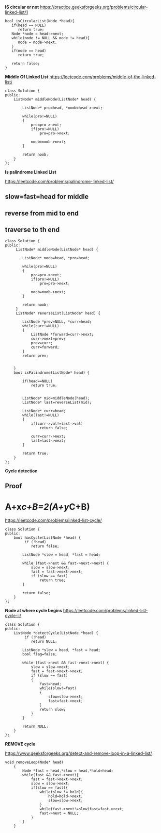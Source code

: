 **IS circular or not**
https://practice.geeksforgeeks.org/problems/circular-linked-list/1
```
bool isCircularList(Node *head){
   if(head == NULL)
      return true;
   Node *node = head->next;
   while(node != NULL && node != head){
      node = node->next;
   }
   if(node == head)
      return true;
      
   return false;
}
```

**Middle Of Linked List**
https://leetcode.com/problems/middle-of-the-linked-list/
```
class Solution {
public:
    ListNode* middleNode(ListNode* head) {
        
        ListNode* pro=head, *noob=head->next;
        
        while(pro!=NULL)
        {
            pro=pro->next;
            if(pro!=NULL)
                pro=pro->next;
            
            noob=noob->next;
        }
        
        return noob;
    }
};
```

**Is palindrome Linked List**

https://leetcode.com/problems/palindrome-linked-list/

## slow=fast=head for middle
## reverse from mid to end
## traverse to th end

```
class Solution {
public:
     ListNode* middleNode(ListNode* head) {
        
        ListNode* noob=head, *pro=head;
        
        while(pro!=NULL)
        {
            pro=pro->next;
            if(pro!=NULL)
                pro=pro->next;
            
            noob=noob->next;
        }
        
        return noob;
     }
     ListNode* reverseList(ListNode* head) {
        
        ListNode *prev=NULL, *curr=head;
        while(curr!=NULL)
        {
            ListNode *forward=curr->next;
            curr->next=prev;
            prev=curr;
            curr=forward;
        }
        return prev;
       
        
    }
    bool isPalindrome(ListNode* head) {
        
        if(head==NULL)
            return true;
        
        
        ListNode* mid=middleNode(head);
        ListNode* last=reverseList(mid);
        
        ListNode* curr=head;
        while(last!=NULL)
        {
            if(curr->val!=last->val)
                return false;
            
            curr=curr->next;
            last=last->next;
        }
       
        return true;
    }
};
```
**Cycle detection**

## Proof
# A+x*c+B=2(A+y*C+B)
https://leetcode.com/problems/linked-list-cycle/
```
class Solution {
public:
    bool hasCycle(ListNode *head) {
         if (!head) 
            return false;
        
        ListNode *slow = head, *fast = head;
        
        while (fast->next && fast->next->next) {
            slow = slow->next;
            fast = fast->next->next;
            if (slow == fast) 
                return true;
        }
        
        return false;
    }
};
```

**Node at where cycle begins**
https://leetcode.com/problems/linked-list-cycle-ii/

```
class Solution {
public:
    ListNode *detectCycle(ListNode *head) {
         if (!head) 
            return NULL;
        
        ListNode *slow = head, *fast = head;
        bool flag=false;
        
        while (fast->next && fast->next->next) {
            slow = slow->next;
            fast = fast->next->next;
            if (slow == fast) 
            {
                fast=head;
                while(slow!=fast)
                {
                    slow=slow->next;
                    fast=fast->next;
                }
                return slow;
            }
        }
        
        return NULL;
    }
};
```
**REMOVE cycle**

https://www.geeksforgeeks.org/detect-and-remove-loop-in-a-linked-list/
```
void removeLoop(Node* head)
    {
        Node *fast = head,*slow = head,*hold=head;
        while(fast && fast->next){
            fast = fast->next->next;
            slow = slow->next;
            if(slow == fast){
                while(slow != hold){
                    hold=hold->next;
                    slow=slow->next;
                }
                while(fast->next!=slow)fast=fast->next;
                fast->next = NULL;
            }
        }
    }
 ```


